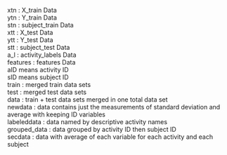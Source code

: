 xtn : X_train Data <br>
ytn : Y_train Data <br>
stn : subject_train Data <br>
xtt : X_test Data <br>
ytt : Y_test Data <br>
stt : subject_test Data <br>
a_l : activity_labels Data <br>
features : features Data <br>
aID means activity ID <br>
sID means subject ID <br>
train : merged train data sets <br>
test : merged test data sets <br>
data : train + test data sets merged in one total data set <br>
newdata : data contains just the measurements of standard deviation and average with keeping ID variables <br>
labeleddata : data named by descriptive activity names <br>
grouped_data : data grouped by activity ID then subject ID <br>
secdata : data with average of each variable for each activity and each subject <br>
